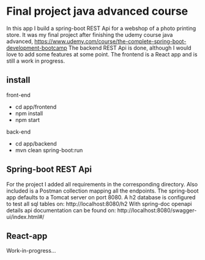 # Final project java advanced course

In this app I build a spring-boot REST Api for a webshop of a photo printing store.
It was my final project after finishing the udemy course java advanced,
https://www.udemy.com/course/the-complete-spring-boot-development-bootcamp
The backend REST Api is done, although I would love to add some features at some point.
The frontend is a React app and is still a work in progress.

## install

front-end
* cd app/frontend
* npm install
* npm start

back-end
* cd app/backend
* mvn clean spring-boot:run

## Spring-boot REST Api 

For the project I added all requirements in the corresponding directory.
Also included is a Postman collection mapping all the endpoints.
The spring-boot app defaults to a Tomcat server on port 8080.
A h2 database is configured to test all sql tables on: http://localhost:8080/h2
With spring-doc openapi details api documentation can be found on: http://localhost:8080/swagger-ui/index.html#/

## React-app 

Work-in-progress...